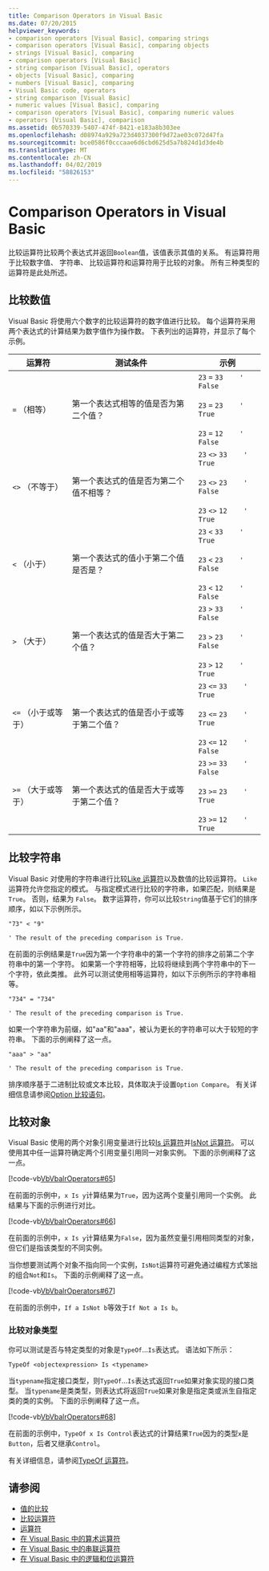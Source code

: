 ```yaml
---
title: Comparison Operators in Visual Basic
ms.date: 07/20/2015
helpviewer_keywords:
- comparison operators [Visual Basic], comparing strings
- comparison operators [Visual Basic], comparing objects
- strings [Visual Basic], comparing
- comparison operators [Visual Basic]
- string comparison [Visual Basic], operators
- objects [Visual Basic], comparing
- numbers [Visual Basic], comparing
- Visual Basic code, operators
- string comparison [Visual Basic]
- numeric values [Visual Basic], comparing
- comparison operators [Visual Basic], comparing numeric values
- operators [Visual Basic], comparison
ms.assetid: 0b570339-5407-474f-8421-e183a8b303ee
ms.openlocfilehash: d08974a929a723d4037300f9d72ae03c072d47fa
ms.sourcegitcommit: bce0586f0cccaae6d6cbd625d5a7b824d1d3de4b
ms.translationtype: MT
ms.contentlocale: zh-CN
ms.lasthandoff: 04/02/2019
ms.locfileid: "58826153"
---
```

# <a name="comparison-operators-in-visual-basic"></a>Comparison Operators in Visual Basic
比较运算符比较两个表达式并返回`Boolean`值，该值表示其值的关系。 有运算符用于比较数字值、 字符串、 比较运算符和运算符用于比较的对象。 所有三种类型的运算符是此处所述。  
  
## <a name="comparing-numeric-values"></a>比较数值  
 Visual Basic 将使用六个数字的比较运算符的数字值进行比较。 每个运算符采用两个表达式的计算结果为数字值作为操作数。 下表列出的运算符，并显示了每个示例。  
  
|运算符|测试条件|示例|  
|--------------|----------------------|--------------|  
|`=` （相等）|第一个表达式相等的值是否为第二个值？|`23`   `=`   `33    ' False`<br /><br /> `23`   `=`   `23    ' True`<br /><br /> `23`   `=`   `12    ' False`|  
|`<>` （不等于）|第一个表达式的值是否为第二个值不相等？|`23`   `<>`   `33    ' True`<br /><br /> `23`   `<>`   `23    ' False`<br /><br /> `23`   `<>`   `12    ' True`|  
|`<` （小于）|第一个表达式的值小于第二个值是否是？|`23`   `<`   `33    ' True`<br /><br /> `23`   `<`   `23    ' False`<br /><br /> `23`   `<`   `12    ' False`|  
|`>` （大于）|第一个表达式的值是否大于第二个值？|`23`   `>`   `33    ' False`<br /><br /> `23`   `>`   `23    ' False`<br /><br /> `23`   `>`   `12    ' True`|  
|`<=` （小于或等于）|第一个表达式的值是否小于或等于第二个值？|`23`   `<=`   `33    ' True`<br /><br /> `23`   `<=`   `23    ' True`<br /><br /> `23`   `<=`   `12    ' False`|  
|`>=` （大于或等于）|第一个表达式的值是否大于或等于第二个值？|`23`   `>=`   `33    ' False`<br /><br /> `23`   `>=`   `23    ' True`<br /><br /> `23`   `>=`   `12    ' True`|  
  
## <a name="comparing-strings"></a>比较字符串  
 Visual Basic 对使用的字符串进行比较[Like 运算符](../../../../visual-basic/language-reference/operators/like-operator.md)以及数值的比较运算符。 `Like`运算符允许您指定的模式。 与指定模式进行比较的字符串，如果匹配，则结果是`True`。 否则，结果为 `False`。 数字运算符，你可以比较`String`值基于它们的排序顺序，如以下示例所示。  
  
 `"73" < "9"`  
  
 `' The result of the preceding comparison is True.`  
  
 在前面的示例结果是`True`因为第一个字符串中的第一个字符的排序之前第二个字符串中的第一个字符。 如果第一个字符相等，比较将继续到两个字符串中的下一个字符，依此类推。 此外可以测试使用相等运算符，如以下示例所示的字符串相等。  
  
 `"734" = "734"`  
  
 `' The result of the preceding comparison is True.`  
  
 如果一个字符串为前缀，如"aa"和"aaa"，被认为更长的字符串可以大于较短的字符串。 下面的示例阐释了这一点。  
  
 `"aaa" > "aa"`  
  
 `' The result of the preceding comparison is True.`  
  
 排序顺序基于二进制比较或文本比较，具体取决于设置`Option Compare`。 有关详细信息请参阅[Option 比较语句](../../../../visual-basic/language-reference/statements/option-compare-statement.md)。  
  
## <a name="comparing-objects"></a>比较对象  
 Visual Basic 使用的两个对象引用变量进行比较[Is 运算符](../../../../visual-basic/language-reference/operators/is-operator.md)并[IsNot 运算符](../../../../visual-basic/language-reference/operators/isnot-operator.md)。 可以使用其中任一运算符确定两个引用变量引用同一对象实例。 下面的示例阐释了这一点。  
  
 [!code-vb[VbVbalrOperators#65](~/samples/snippets/visualbasic/VS_Snippets_VBCSharp/VbVbalrOperators/VB/Class1.vb#65)]  
  
 在前面的示例中，`x Is y`计算结果为`True`，因为这两个变量引用同一个实例。 此结果与下面的示例进行对比。  
  
 [!code-vb[VbVbalrOperators#66](~/samples/snippets/visualbasic/VS_Snippets_VBCSharp/VbVbalrOperators/VB/Class1.vb#66)]  
  
 在前面的示例中，`x Is y`计算结果为`False`，因为虽然变量引用相同类型的对象，但它们是指该类型的不同实例。  
  
 当你想要测试两个对象不指向同一个实例，`IsNot`运算符可避免通过编程方式笨拙的组合`Not`和`Is`。 下面的示例阐释了这一点。  
  
 [!code-vb[VbVbalrOperators#67](~/samples/snippets/visualbasic/VS_Snippets_VBCSharp/VbVbalrOperators/VB/Class1.vb#67)]  
  
 在前面的示例中，`If a IsNot b`等效于`If Not a Is b`。  
  
### <a name="comparing-object-type"></a>比较对象类型  
 你可以测试是否与特定类型的对象是`TypeOf`...`Is`表达式。 语法如下所示：  
  
 `TypeOf <objectexpression> Is <typename>`  
  
 当`typename`指定接口类型，则`TypeOf`...`Is`表达式返回`True`如果对象实现的接口类型。 当`typename`是类类型，则表达式将返回`True`如果对象是指定类或派生自指定类的类的实例。 下面的示例阐释了这一点。  
  
 [!code-vb[VbVbalrOperators#68](~/samples/snippets/visualbasic/VS_Snippets_VBCSharp/VbVbalrOperators/VB/Class1.vb#68)]  
  
 在前面的示例中，`TypeOf x Is Control`表达式的计算结果`True`因为的类型`x`是`Button`，后者又继承`Control`。  
  
 有关详细信息，请参阅[TypeOf 运算符](../../../../visual-basic/language-reference/operators/typeof-operator.md)。  
  
## <a name="see-also"></a>请参阅

- [值的比较](../../../../visual-basic/programming-guide/language-features/operators-and-expressions/value-comparisons.md)
- [比较运算符](../../../../visual-basic/language-reference/operators/comparison-operators.md)
- [运算符](../../../../visual-basic/language-reference/operators/index.md)
- [在 Visual Basic 中的算术运算符](../../../../visual-basic/programming-guide/language-features/operators-and-expressions/arithmetic-operators.md)
- [在 Visual Basic 中的串联运算符](../../../../visual-basic/programming-guide/language-features/operators-and-expressions/concatenation-operators.md)
- [在 Visual Basic 中的逻辑和位运算符](../../../../visual-basic/programming-guide/language-features/operators-and-expressions/logical-and-bitwise-operators.md)
